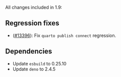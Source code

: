 All changes included in 1.9:

## Regression fixes

- ([#13396](https://github.com/quarto-dev/quarto-cli/issues/13396)): Fix `quarto publish connect` regression.

## Dependencies

- Update `esbuild` to 0.25.10
- Update `deno` to 2.4.5
